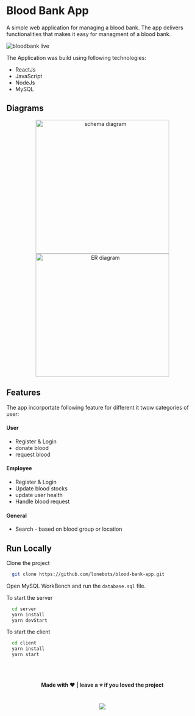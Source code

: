 
# Blood Bank App

A simple web application for managing a blood bank. The app delivers functionalities that makes it easy 
for managment of a blood bank.

![bloodbank live](resources/livedemobbms.png)

The Application was build using following technologies: 
- ReactJs
- JavaScript
- NodeJs
- MySQL

## Diagrams
<p align="center">
<img src = "resources/bbms%20relational%20schema.png" alt = "schema diagram" width = "350" /> <img src = "resources/bbms%20er%20diagram.png" alt = "ER diagram" width = "350" height = "322" />
</p>



## Features

The app incorportate following feature for different it twow categories of user: 

#### User
- Register & Login
- donate blood 
- request blood 

#### Employee
- Register & Login
- Update blood stocks
- update user health
- Handle blood request

#### General
- Search - based on blood group or location



## Run Locally

Clone the project

```bash
  git clone https://github.com/lonebots/blood-bank-app.git
```

Open MySQL WorkBench and run the `database.sql` file. 

To start the server

```bash
  cd server             
  yarn install 
  yarn devStart          
```

To start the client

```bash
  cd client
  yarn install
  yarn start
```













<br/>
<br/>
<p align=center>
<b>Made with ❤️ | leave a ⭐ if you loved the project</b>
<br/>
<br/>
<br/>
<a href="https://www.buymeacoffee.com/lonebots"><img src="https://img.buymeacoffee.com/button-api/?text=Buy me a coffee&emoji=&slug=lonebots&button_colour=FFDD00&font_colour=000000&font_family=Poppins&outline_colour=000000&coffee_colour=ffffff" /></a>
</p>
